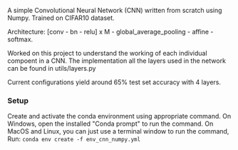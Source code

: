 A simple Convolutional Neural Network (CNN) written from scratch using Numpy. Trained on CIFAR10 dataset. 


Architecture: [conv - bn - relu] x M - global_average_pooling - affine - softmax.

Worked on this project to understand the working of each individual compoent in a CNN. The implementation all the layers used in the network can be found in utils/layers.py

Current configurations yield around 65% test set accuracy with 4 layers.

### Setup

Create and activate the conda environment using appropriate command. On Windows, open the installed "Conda prompt" to run the command. On MacOS and Linux, you can just use a terminal window to run the command, Run: `conda env create -f env_cnn_numpy.yml`
